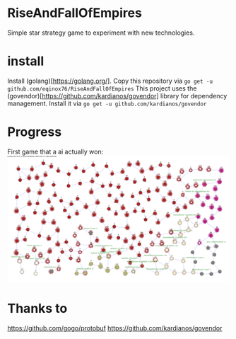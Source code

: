 # RiseAndFallOfEmpires
Simple star strategy game to experiment with new technologies.

# install
Install (golang)[https://golang.org/].
Copy this repository via `go get -u github.com/eqinox76/RiseAndFallOfEmpires`
This project uses the (govendor)[https://github.com/kardianos/govendor] library for dependency management. Install it via `go get -u github.com/kardianos/govendor` 

# Progress
First game that a ai actually won:
![./files/examples/20170916.svg](./files/examples/20170916.svg)


# Thanks to
 https://github.com/gogo/protobuf
 https://github.com/kardianos/govendor

